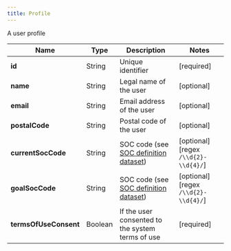 ```yaml
---
title: Profile
---
```




A user profile

| Name | Type | Description | Notes |
|------------ | ------------- | ------------- | -------------|
| **id** | String | Unique identifier | [required]  |
| **name** | String | Legal name of the user | [optional]  |
| **email** | String | Email address of the user | [optional]  |
| **postalCode** | String | Postal code of the user | [optional]  |
| **currentSocCode** | String | SOC code (see [SOC definition dataset](#soc-definition-dataset)) | [optional] [regex `/\\d{2}-\\d{4}/`]  |
| **goalSocCode** | String | SOC code (see [SOC definition dataset](#soc-definition-dataset)) | [optional] [regex `/\\d{2}-\\d{4}/`]  |
| **termsOfUseConsent** | Boolean | If the user consented to the system terms of use | [required]  |
